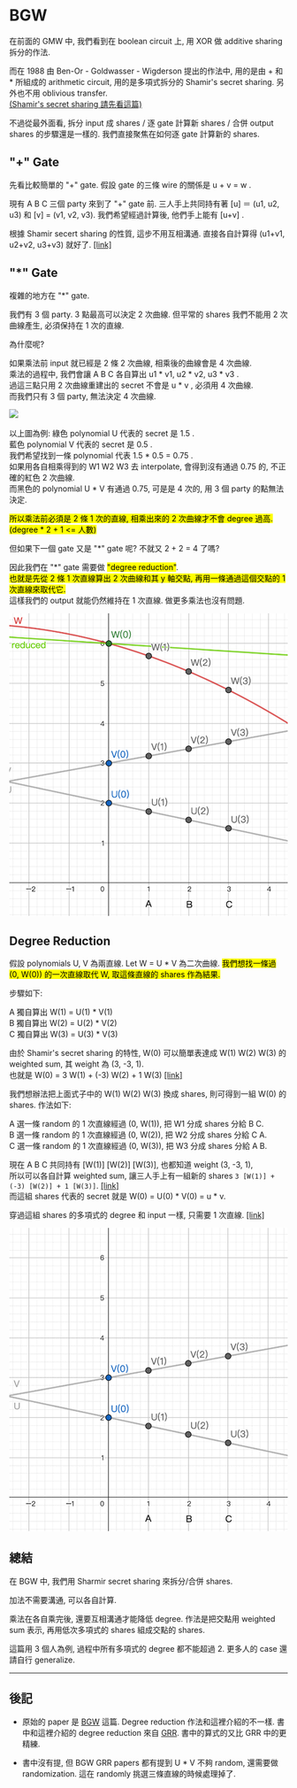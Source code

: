 # BGW

在前面的 GMW 中, 我們看到在 boolean circuit 上, 用 XOR 做 additive sharing 拆分的作法.

而在 1988 由 Ben-Or - Goldwasser - Wigderson 提出的作法中, 用的是由 + 和 * 所組成的 arithmetic circuit, 用的是多項式拆分的 Shamir's secret sharing. 另外也不用 oblivious transfer.<br>
[(Shamir's secret sharing 請先看這篇)](./Shamir-Secret-Sharing-zh-TW.md)

不過從最外面看, 拆分 input 成 shares / 逐 gate 計算新 shares / 合併 output shares 的步驟還是一樣的. 我們直接聚焦在如何逐 gate 計算新的 shares.


## "+" Gate

先看比較簡單的 "+" gate. 假設 gate 的三條 wire 的關係是 u + v = w .

現有 A B C 三個 party 來到了 "+" gate 前. 三人手上共同持有著 [u] ＝ (u1, u2, u3) 和 [v] = (v1, v2, v3).
我們希望經過計算後, 他們手上能有 [u+v] .

根據 Shamir secert sharing 的性質, 這步不用互相溝通. 直接各自計算得 (u1+v1, u2+v2, u3+v3) 就好了.
[[link]](./Shamir-Secret-Sharing-zh-TW.md#from-p-q-to-p--q)

## "*" Gate

複雜的地方在 "*" gate.

我們有 3 個 party. 3 點最高可以決定 2 次曲線. 但平常的 shares 我們不能用 2 次曲線產生, 必須保持在 1 次的直線.

為什麼呢?

如果乘法前 input 就已經是 2 條 2 次曲線, 相乘後的曲線會是 4 次曲線.<br>
乘法的過程中, 我們會讓 A B C 各自算出 u1 * v1, u2 * v2, u3 * v3 .<br>
過這三點只用 2 次曲線重建出的 secret 不會是 u * v , 必須用 4 次曲線.<br>
而我們只有 3 個 party, 無法決定 4 次曲線.

<img src="images/BGW-2-2-4.png" class="to-be-resized">

以上圖為例:
綠色 polynomial U 代表的 secret 是 1.5 .<br>
藍色 polynomial V 代表的 secret 是 0.5 .<br>
我們希望找到一條 polynomial 代表 1.5 * 0.5 = 0.75 .<br>
如果用各自相乘得到的 W1 W2 W3 去 interpolate, 會得到沒有通過 0.75 的, 不正確的紅色 2 次曲線.<br>
而黑色的 polynomial U * V 有通過 0.75, 可是是 4 次的, 用 3 個 party 的點無法決定.

<mark>所以乘法前必須是 2 條 1 次的直線, 相乘出來的 2 次曲線才不會 degree 過高. (degree * 2 + 1 <= 人數)</mark>

但如果下一個 gate 又是 "*" gate 呢? 不就又 2 + 2 = 4 了嗎?

因此我們在 "*" gate 需要做 <mark>"degree reduction"</mark>.<br>
<mark>也就是先從 2 條 1 次直線算出 2 次曲線和其 y 軸交點, 再用一條通過這個交點的 1 次直線來取代它.</mark><br>
這樣我們的 output 就能仍然維持在 1 次直線. 做更多乘法也沒有問題.<br>

<img src="images/BGW/reduced.png" class="to-be-resized">

## Degree Reduction

假設 polynomials U, V 為兩直線. Let W = U * V 為二次曲線.
<mark>我們想找一條過 (0, W(0)) 的一次直線取代 W, 取這條直線的 shares 作為結果.</mark>

步驟如下:

A 獨自算出 W(1) = U(1) * V(1)<br>
B 獨自算出 W(2) = U(2) * V(2)<br>
C 獨自算出 W(3) = U(3) * V(3)

由於 Shamir's secret sharing 的特性, W(0) 可以簡單表達成 W(1) W(2) W(3) 的 weighted sum, 其 weight 為 (3, -3, 1).<br>
也就是 W(0) = 3 W(1) + (-3) W(2) + 1 W(3) [[link]](./Shamir-Secret-Sharing-zh-TW.md#combining)

我們想辦法把上面式子中的 W(1) W(2) W(3) 換成 shares, 則可得到一組 W(0) 的 shares. 作法如下:

A 選一條 random 的 1 次直線經過 (0, W(1)), 把 W1 分成 shares 分給 B C.<br>
B 選一條 random 的 1 次直線經過 (0, W(2)), 把 W2 分成 shares 分給 C A.<br>
C 選一條 random 的 1 次直線經過 (0, W(3)), 把 W3 分成 shares 分給 A B.

現在 A B C 共同持有 [W(1)] [W(2)] [W(3)], 也都知道 weight (3, -3, 1),<br>
所以可以各自計算 weighted sum, 讓三人手上有一組新的 shares `3 [W(1)] + (-3) [W(2)] + 1 [W(3)]`. [[link]](./Shamir-Secret-Sharing-zh-TW.md#from-a-b-c-d-p-q-r-s-to-ap--bq--cr--ds)<br>
而這組 shares 代表的 secret 就是 W(0) = U(0) * V(0) = u * v.<br>

穿過這組 shares 的多項式的 degree 和 input 一樣, 只需要 1 次直線. [[link]](./Shamir-Secret-Sharing-zh-TW.md#combining)

<img src="images/BGW-multiply-overview.gif" class="to-be-resized">

## 總結

在 BGW 中, 我們用 Sharmir secret sharing 來拆分/合併 shares.

加法不需要溝通, 可以各自計算.

乘法在各自乘完後, 還要互相溝通才能降低 degree. 作法是把交點用 weighted sum 表示, 再用低次多項式的 shares 組成交點的 shares.

這篇用 3 個人為例, 過程中所有多項式的 degree 都不能超過 2. 更多人的 case 還請自行 generalize.

----
## 後記

- 原始的 paper 是 [BGW](https://dl.acm.org/doi/pdf/10.1145/62212.62213) 這篇. Degree reduction 作法和這裡介紹的不一樣. 書中和這裡介紹的 degree reduction 來自 [GRR](https://dl.acm.org/doi/10.1145/277697.277716). 書中的算式的又比 GRR 中的更精練.

- 書中沒有提, 但 BGW GRR papers 都有提到 U * V 不夠 random, 還需要做 randomization. 這在 randomly 挑選三條直線的時候處理掉了.


<script>
function resizeImg(i) { i.style.width = (i.naturalWidth * 0.25) + "px"; }
function resizeAllImg() { document.querySelectorAll(".to-be-resized").forEach(resizeImg); }
window.addEventListener("load", resizeAllImg);
</script>
